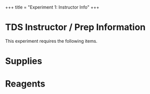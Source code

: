 +++
title = "Experiment 1: Instructor Info"
+++

TDS Instructor / Prep Information
=======================================

This experiment requires the following items.

# Supplies

# Reagents
